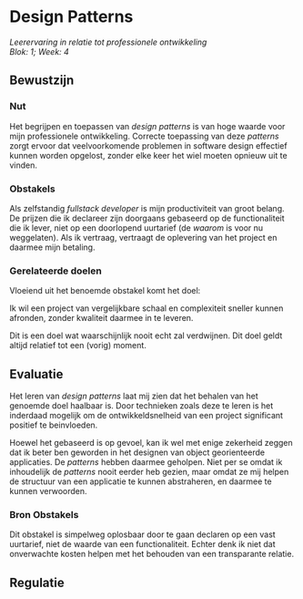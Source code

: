 # Design Patterns
_Leerervaring in relatie tot professionele ontwikkeling_  
_Blok: 1; Week: 4_   


## Bewustzijn
### Nut
Het begrijpen en toepassen van _design patterns_ is van hoge waarde voor mijn professionele ontwikkeling. Correcte
toepassing van deze _patterns_ zorgt ervoor dat veelvoorkomende problemen in software design effectief kunnen
worden opgelost, zonder elke keer het wiel moeten opnieuw uit te vinden.

### Obstakels
Als zelfstandig _fullstack developer_ is mijn productiviteit van groot belang. De prijzen die ik declareer zijn 
doorgaans gebaseerd op de functionaliteit die ik lever, niet op een doorlopend uurtarief (de _waarom_ is voor nu weggelaten). 
Als ik vertraag, vertraagt de oplevering van het project en daarmee mijn betaling.  

### Gerelateerde doelen
Vloeiend uit het benoemde obstakel komt het doel:

Ik wil een project van vergelijkbare schaal en complexiteit sneller kunnen afronden, zonder kwaliteit daarmee in te leveren. 

Dit is een doel wat waarschijnlijk nooit echt zal verdwijnen. Dit doel geldt altijd relatief tot een (vorig) moment. 

## Evaluatie
Het leren van _design patterns_ laat mij zien dat het behalen van het genoemde doel haalbaar is. Door technieken
zoals deze te leren is het inderdaad mogelijk om de ontwikkeldsnelheid van een project significant positief te 
beinvloeden.

Hoewel het gebaseerd is op gevoel, kan ik wel met enige zekerheid zeggen dat ik beter ben geworden in het designen van 
object georienteerde applicaties. De _patterns_ hebben daarmee geholpen. Niet per se omdat ik inhoudelijk de _patterns_
nooit eerder heb gezien, maar omdat ze mij helpen de structuur van een applicatie te kunnen abstraheren, en daarmee te kunnen
verwoorden. 

### Bron Obstakels
Dit obstakel is simpelweg oplosbaar door te gaan declaren op een vast uurtarief, niet de waarde van een functionaliteit.
Echter denk ik niet dat onverwachte kosten helpen met het behouden van een transparante relatie. 

## Regulatie

